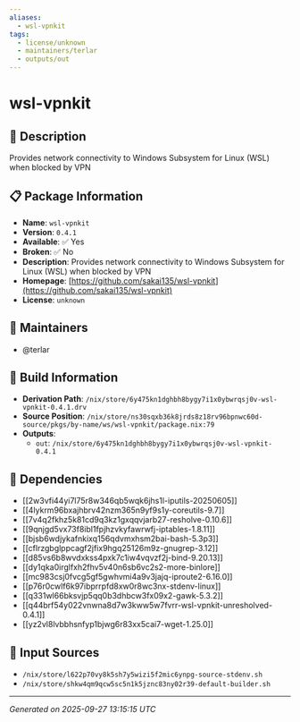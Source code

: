 ```yaml
---
aliases:
  - wsl-vpnkit
tags:
  - license/unknown
  - maintainers/terlar
  - outputs/out
---
```


# wsl-vpnkit

## 📝 Description

Provides network connectivity to Windows Subsystem for Linux (WSL) when blocked by VPN

## 📋 Package Information

- **Name**: `wsl-vpnkit`
- **Version**: `0.4.1`
- **Available**: ✅ Yes
- **Broken**: ✅ No
- **Description**: Provides network connectivity to Windows Subsystem for Linux (WSL) when blocked by VPN
- **Homepage**: [https://github.com/sakai135/wsl-vpnkit](https://github.com/sakai135/wsl-vpnkit)
- **License**: `unknown`
## 👥 Maintainers

- @terlar


## 🔧 Build Information

- **Derivation Path**: `/nix/store/6y475kn1dghbh8bygy7i1x0ybwrqsj0v-wsl-vpnkit-0.4.1.drv`
- **Source Position**: `/nix/store/ns30sqxb36k8jrds8z18rv96bpnwc60d-source/pkgs/by-name/ws/wsl-vpnkit/package.nix:79`
- **Outputs**:
  - `out`:  `/nix/store/6y475kn1dghbh8bygy7i1x0ybwrqsj0v-wsl-vpnkit-0.4.1`

## 🔗 Dependencies

- [[2w3vfi44yi7l75r8w346qb5wqk6jhs1l-iputils-20250605]]
- [[4lykrm96bxajhbrv42nzm365n9yf9s1y-coreutils-9.7]]
- [[7v4q2fkhz5k81cd9q3kz1gxqqvjarb27-resholve-0.10.6]]
- [[9qnjgd5vx73f8ibl1fpjhzvkyfawrwfj-iptables-1.8.11]]
- [[bjsb6wdjykafnkixq156qdvmxhsm2bai-bash-5.3p3]]
- [[cflrzgbglppcagf2jfix9hgq25126m9z-gnugrep-3.12]]
- [[d85vs6b8wvdxkss4pxk7c1iw4vqvzf2j-bind-9.20.13]]
- [[dy1qka0irglfxh2fhv5v40n6sb6vc2s2-more-binlore]]
- [[mc983csj0fvcg5gf5gwhvmi4a9v3jajq-iproute2-6.16.0]]
- [[p76r0cwlf6k97ibprrpfd8xw0r8wc3nx-stdenv-linux]]
- [[q331wl66bksvjp5qq0b3dhbcw3fx09x2-gawk-5.3.2]]
- [[q44brf54y022vnwna8d7w3kww5w7fvrr-wsl-vpnkit-unresholved-0.4.1]]
- [[yz2vl8lvbbhsnfyp1bjwg6r83xx5cai7-wget-1.25.0]]

## 📁 Input Sources

- `/nix/store/l622p70vy8k5sh7y5wizi5f2mic6ynpg-source-stdenv.sh`
- `/nix/store/shkw4qm9qcw5sc5n1k5jznc83ny02r39-default-builder.sh`

---
*Generated on 2025-09-27 13:15:15 UTC*
